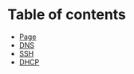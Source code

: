 # Table of contents

* [Page](README.md)
* [DNS](<README (1).md>)
* [SSH](ssh.md)
* [DHCP](dhcp.md)
